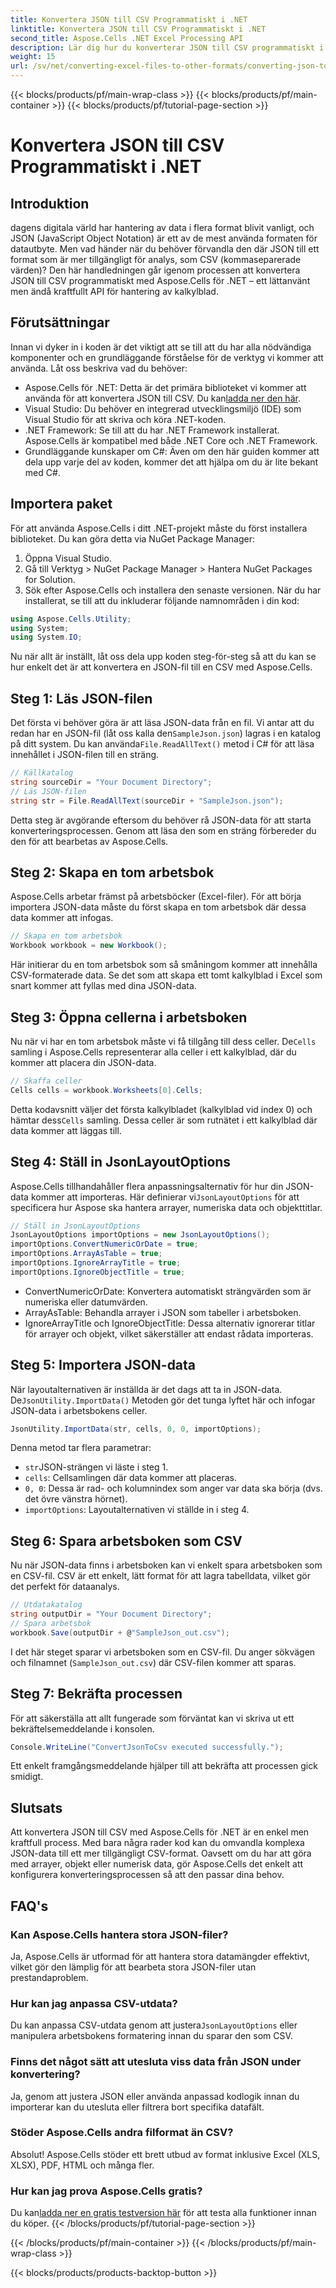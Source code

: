 ```yaml
---
title: Konvertera JSON till CSV Programmatiskt i .NET
linktitle: Konvertera JSON till CSV Programmatiskt i .NET
second_title: Aspose.Cells .NET Excel Processing API
description: Lär dig hur du konverterar JSON till CSV programmatiskt i .NET med Aspose.Cells. Följ vår steg-för-steg-guide för att säkerställa sömlös datatransformation.
weight: 15
url: /sv/net/converting-excel-files-to-other-formats/converting-json-to-csv/
---
```


{{< blocks/products/pf/main-wrap-class >}}
{{< blocks/products/pf/main-container >}}
{{< blocks/products/pf/tutorial-page-section >}}

# Konvertera JSON till CSV Programmatiskt i .NET

## Introduktion
dagens digitala värld har hantering av data i flera format blivit vanligt, och JSON (JavaScript Object Notation) är ett av de mest använda formaten för datautbyte. Men vad händer när du behöver förvandla den där JSON till ett format som är mer tillgängligt för analys, som CSV (kommaseparerade värden)? Den här handledningen går igenom processen att konvertera JSON till CSV programmatiskt med Aspose.Cells för .NET – ett lättanvänt men ändå kraftfullt API för hantering av kalkylblad. 
## Förutsättningar
Innan vi dyker in i koden är det viktigt att se till att du har alla nödvändiga komponenter och en grundläggande förståelse för de verktyg vi kommer att använda. Låt oss beskriva vad du behöver:
-  Aspose.Cells för .NET: Detta är det primära biblioteket vi kommer att använda för att konvertera JSON till CSV. Du kan[ladda ner den här](https://releases.aspose.com/cells/net/).
- Visual Studio: Du behöver en integrerad utvecklingsmiljö (IDE) som Visual Studio för att skriva och köra .NET-koden.
- .NET Framework: Se till att du har .NET Framework installerat. Aspose.Cells är kompatibel med både .NET Core och .NET Framework.
- Grundläggande kunskaper om C#: Även om den här guiden kommer att dela upp varje del av koden, kommer det att hjälpa om du är lite bekant med C#.
## Importera paket
För att använda Aspose.Cells i ditt .NET-projekt måste du först installera biblioteket. Du kan göra detta via NuGet Package Manager:
1. Öppna Visual Studio.
2. Gå till Verktyg > NuGet Package Manager > Hantera NuGet Packages for Solution.
3. Sök efter Aspose.Cells och installera den senaste versionen.
När du har installerat, se till att du inkluderar följande namnområden i din kod:
```csharp
using Aspose.Cells.Utility;
using System;
using System.IO;
```
Nu när allt är inställt, låt oss dela upp koden steg-för-steg så att du kan se hur enkelt det är att konvertera en JSON-fil till en CSV med Aspose.Cells.
## Steg 1: Läs JSON-filen
 Det första vi behöver göra är att läsa JSON-data från en fil. Vi antar att du redan har en JSON-fil (låt oss kalla den`SampleJson.json`) lagras i en katalog på ditt system.
Du kan använda`File.ReadAllText()` metod i C# för att läsa innehållet i JSON-filen till en sträng.
```csharp
// Källkatalog
string sourceDir = "Your Document Directory";
// Läs JSON-filen
string str = File.ReadAllText(sourceDir + "SampleJson.json");
```

Detta steg är avgörande eftersom du behöver rå JSON-data för att starta konverteringsprocessen. Genom att läsa den som en sträng förbereder du den för att bearbetas av Aspose.Cells.
## Steg 2: Skapa en tom arbetsbok
Aspose.Cells arbetar främst på arbetsböcker (Excel-filer). För att börja importera JSON-data måste du först skapa en tom arbetsbok där dessa data kommer att infogas.
```csharp
// Skapa en tom arbetsbok
Workbook workbook = new Workbook();
```
Här initierar du en tom arbetsbok som så småningom kommer att innehålla CSV-formaterade data. Se det som att skapa ett tomt kalkylblad i Excel som snart kommer att fyllas med dina JSON-data.
## Steg 3: Öppna cellerna i arbetsboken
 Nu när vi har en tom arbetsbok måste vi få tillgång till dess celler. De`Cells` samling i Aspose.Cells representerar alla celler i ett kalkylblad, där du kommer att placera din JSON-data.
```csharp
// Skaffa celler
Cells cells = workbook.Worksheets[0].Cells;
```
Detta kodavsnitt väljer det första kalkylbladet (kalkylblad vid index 0) och hämtar dess`Cells` samling. Dessa celler är som rutnätet i ett kalkylblad där data kommer att läggas till.
## Steg 4: Ställ in JsonLayoutOptions
 Aspose.Cells tillhandahåller flera anpassningsalternativ för hur din JSON-data kommer att importeras. Här definierar vi`JsonLayoutOptions` för att specificera hur Aspose ska hantera arrayer, numeriska data och objekttitlar.
```csharp
// Ställ in JsonLayoutOptions
JsonLayoutOptions importOptions = new JsonLayoutOptions();
importOptions.ConvertNumericOrDate = true;
importOptions.ArrayAsTable = true;
importOptions.IgnoreArrayTitle = true;
importOptions.IgnoreObjectTitle = true;
```

- ConvertNumericOrDate: Konvertera automatiskt strängvärden som är numeriska eller datumvärden.
- ArrayAsTable: Behandla arrayer i JSON som tabeller i arbetsboken.
- IgnoreArrayTitle och IgnoreObjectTitle: Dessa alternativ ignorerar titlar för arrayer och objekt, vilket säkerställer att endast rådata importeras.
## Steg 5: Importera JSON-data
 När layoutalternativen är inställda är det dags att ta in JSON-data. De`JsonUtility.ImportData()` Metoden gör det tunga lyftet här och infogar JSON-data i arbetsbokens celler.
```csharp
JsonUtility.ImportData(str, cells, 0, 0, importOptions);
```
Denna metod tar flera parametrar:
- `str`JSON-strängen vi läste i steg 1.
- `cells`: Cellsamlingen där data kommer att placeras.
- `0, 0`: Dessa är rad- och kolumnindex som anger var data ska börja (dvs. det övre vänstra hörnet).
- `importOptions`: Layoutalternativen vi ställde in i steg 4.
## Steg 6: Spara arbetsboken som CSV
Nu när JSON-data finns i arbetsboken kan vi enkelt spara arbetsboken som en CSV-fil. CSV är ett enkelt, lätt format för att lagra tabelldata, vilket gör det perfekt för dataanalys.
```csharp
// Utdatakatalog
string outputDir = "Your Document Directory";
// Spara arbetsbok
workbook.Save(outputDir + @"SampleJson_out.csv");
```
I det här steget sparar vi arbetsboken som en CSV-fil. Du anger sökvägen och filnamnet (`SampleJson_out.csv`) där CSV-filen kommer att sparas.
## Steg 7: Bekräfta processen
För att säkerställa att allt fungerade som förväntat kan vi skriva ut ett bekräftelsemeddelande i konsolen.
```csharp
Console.WriteLine("ConvertJsonToCsv executed successfully.");
```
Ett enkelt framgångsmeddelande hjälper till att bekräfta att processen gick smidigt.
## Slutsats
Att konvertera JSON till CSV med Aspose.Cells för .NET är en enkel men kraftfull process. Med bara några rader kod kan du omvandla komplexa JSON-data till ett mer tillgängligt CSV-format. Oavsett om du har att göra med arrayer, objekt eller numerisk data, gör Aspose.Cells det enkelt att konfigurera konverteringsprocessen så att den passar dina behov.
## FAQ's
### Kan Aspose.Cells hantera stora JSON-filer?
Ja, Aspose.Cells är utformad för att hantera stora datamängder effektivt, vilket gör den lämplig för att bearbeta stora JSON-filer utan prestandaproblem.
### Hur kan jag anpassa CSV-utdata?
 Du kan anpassa CSV-utdata genom att justera`JsonLayoutOptions` eller manipulera arbetsbokens formatering innan du sparar den som CSV.
### Finns det något sätt att utesluta viss data från JSON under konvertering?
Ja, genom att justera JSON eller använda anpassad kodlogik innan du importerar kan du utesluta eller filtrera bort specifika datafält.
### Stöder Aspose.Cells andra filformat än CSV?
Absolut! Aspose.Cells stöder ett brett utbud av format inklusive Excel (XLS, XLSX), PDF, HTML och många fler.
### Hur kan jag prova Aspose.Cells gratis?
 Du kan[ladda ner en gratis testversion här](https://releases.aspose.com/) för att testa alla funktioner innan du köper.
{{< /blocks/products/pf/tutorial-page-section >}}

{{< /blocks/products/pf/main-container >}}
{{< /blocks/products/pf/main-wrap-class >}}

{{< blocks/products/products-backtop-button >}}
